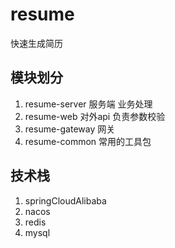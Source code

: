 # resume
快速生成简历

## 模块划分
1. resume-server 服务端 业务处理
2. resume-web 对外api 负责参数校验
3. resume-gateway 网关
4. resume-common 常用的工具包
## 技术栈
1. springCloudAlibaba
2. nacos
3. redis
4. mysql

